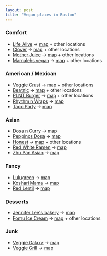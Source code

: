 ```yaml
---
layout: post
title: "Vegan places in Boston"
---
```


### Comfort
 - [Life Alive](https://www.lifealive.com/) $\rightarrow$ [map](https://maps.app.goo.gl/WCibJnUaGkpeJWBC6) + other locations
 - [Clover](https://www.cloverfoodlab.com/) $\rightarrow$ [map](https://maps.app.goo.gl/ypQUYsMWqc9Zwn3WA) + other locations
 - [Mother Juice](https://www.motherjuice.com/) $\rightarrow$ [map](https://maps.app.goo.gl/aDJHeSD42obvNuVK9) + other locations
 - [Mamalehs vegan](https://order.mamalehs.com/order/mamalehs-deli-kibitz-corner) $\rightarrow$ [map](https://maps.app.goo.gl/jF7YsfTQ1Cr12Nuw9) + other locations

### American / Mexican
 - [Veggie Crust](https://www.vegcrust.com/) $\rightarrow$ [map](https://maps.app.goo.gl/f3H7H3tUdnTDUQxR9) + other locations
 - [Beatnic](https://www.eatbeatnic.com/) $\rightarrow$ [map](https://maps.app.goo.gl/vYNdo8DZrtG8nyVw8) + other locations
 - [PLNT Burger](https://www.plntburger.com/) $\rightarrow$ [map](https://maps.app.goo.gl/yA6Xtj84retpPxLx9) + other locations
 - [Rhythm n Wraps](https://www.rhythmnwraps.com/) $\rightarrow$ [map](https://maps.app.goo.gl/HLsiBtURgnpeBezx7)
 - [Taco Party](https://www.tacopartyboston.com/) $\rightarrow$ [map](https://maps.app.goo.gl/SJQD1ob7JZsi25v16)

### Asian
 - [Dosa n Curry](https://dosa-n-curry.com/) $\rightarrow$ [map](https://maps.app.goo.gl/fR23arBYnXm9a1Ee7)
 - [Peppinos Dosa](https://peppinosdosa.com/home) $\rightarrow$ [map](https://maps.app.goo.gl/gQaUAdcGKrYx5jit8)
 - [Honest](https://honestrestaurantsusa.com/) $\rightarrow$ [map](https://maps.app.goo.gl/F4Peu5CtBfKF9mMY8) + other locations
 - [Red White Ramen](https://www.redwhiteusa.com/) $\rightarrow$ [map](https://maps.app.goo.gl/J73vRFfiZNDuwYhd6)
 - [Zhu Pan Asian](http://zhuvegan.com/) $\rightarrow$ [map](https://maps.app.goo.gl/BvKKrbAu8EcXfojU7)

### Fancy
 - [Lulugreen](https://www.lulugreen.com/) $\rightarrow$ [map](https://maps.app.goo.gl/iWwNo8zBNyBeu7kv5)
 - [Koshari Mama](https://www.kosharimama.com/) $\rightarrow$ [map](https://maps.app.goo.gl/9gAUBLmeupXLvXsG9)
 - [Red Lentil](https://theredlentil.com/) $\rightarrow$ [map](https://maps.app.goo.gl/aE6aj1ZtjgXwRAhU8)

### Desserts
 - [Jennifer Lee's bakery](https://www.jenniferleesshoppe.com/) $\rightarrow$ [map](https://maps.app.goo.gl/k2cvnQ7FUimXYGJy6)
 - [Fomu Ice Cream](https://www.fomuicecream.com/) $\rightarrow$ [map](https://maps.app.goo.gl/TqNkgTsBhTaCZkx66) + other locations

### Junk
 - [Veggie Galaxy](https://www.veggiegalaxy.com/) $\rightarrow$ [map](https://maps.app.goo.gl/e96WbW8tudug2xi68)
 - [Veggie Grill](https://www.veggiegrill.com/) $\rightarrow$ [map](https://maps.app.goo.gl/fFbesVCLK3Vi28597)

